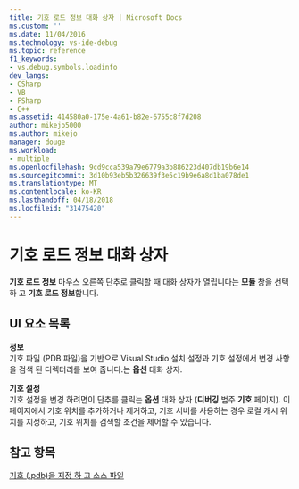 ```yaml
---
title: 기호 로드 정보 대화 상자 | Microsoft Docs
ms.custom: ''
ms.date: 11/04/2016
ms.technology: vs-ide-debug
ms.topic: reference
f1_keywords:
- vs.debug.symbols.loadinfo
dev_langs:
- CSharp
- VB
- FSharp
- C++
ms.assetid: 414580a0-175e-4a61-b82e-6755c8f7d208
author: mikejo5000
ms.author: mikejo
manager: douge
ms.workload:
- multiple
ms.openlocfilehash: 9cd9cca539a79e6779a3b886223d407db19b6e14
ms.sourcegitcommit: 3d10b93eb5b326639f3e5c19b9e6a8d1ba078de1
ms.translationtype: MT
ms.contentlocale: ko-KR
ms.lasthandoff: 04/18/2018
ms.locfileid: "31475420"
---
```

# <a name="symbol-load-information-dialog-box"></a>기호 로드 정보 대화 상자
**기호 로드 정보** 마우스 오른쪽 단추로 클릭할 때 대화 상자가 열립니다는 **모듈** 창을 선택 하 고 **기호 로드 정보**합니다.  
  
## <a name="uielement-list"></a>UI 요소 목록  
 **정보**  
 기호 파일 (PDB 파일)을 기반으로 Visual Studio 설치 설정과 기호 설정에서 변경 사항을 검색 된 디렉터리를 보여 줍니다.는 **옵션** 대화 상자.  
  
 **기호 설정**  
 기호 설정을 변경 하려면이 단추를 클릭는 **옵션** 대화 상자 (**디버깅** 범주 **기호** 페이지). 이 페이지에서 기호 위치를 추가하거나 제거하고, 기호 서버를 사용하는 경우 로컬 캐시 위치를 지정하고, 기호 위치를 검색할 조건을 제어할 수 있습니다.  
  
## <a name="see-also"></a>참고 항목  
 [기호 (.pdb)을 지정 하 고 소스 파일](../debugger/specify-symbol-dot-pdb-and-source-files-in-the-visual-studio-debugger.md)